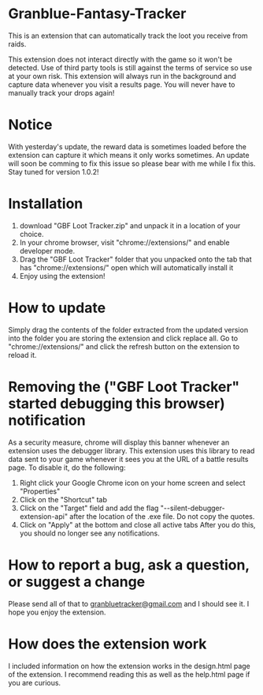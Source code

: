 # Granblue-Fantasy-Tracker
This is an extension that can automatically track the loot you receive from raids. 

This extension does not interact directly with the game so it won't be detected. Use of third party tools is still against the terms of service so use at your own risk. This extension will always run in the background and capture data whenever you visit a results page. You will never have to manually track your drops again!

# Notice

With yesterday's update, the reward data is sometimes loaded before the extension can capture it which means it only works sometimes. An update will soon be comming to fix this issue so please bear with me while I fix this. Stay tuned for version 1.0.2!

# Installation

1) download "GBF Loot Tracker.zip" and unpack it in a location of your choice.
2) In your chrome browser, visit "chrome://extensions/" and enable developer mode.
3) Drag the "GBF Loot Tracker" folder that you unpacked onto the tab that has "chrome://extensions/" open which will automatically install it
4) Enjoy using the extension!

# How to update

Simply drag the contents of the folder extracted from the updated version into the folder you are storing the extension and click replace all. Go to "chrome://extensions/" and click the refresh button on the extension to reload it.

# Removing the ("GBF Loot Tracker" started debugging this browser) notification
As a security measure, chrome will display this banner whenever an extension uses the debugger library. This extension uses this library to read data sent to your game whenever it sees you at the URL of a battle results page. To disable it, do the following:
1) Right click your Google Chrome icon on your home screen and select "Properties"
2) Click on the "Shortcut" tab
3) Click on the "Target" field and add the flag "--silent-debugger-extension-api" after the location of the .exe file. Do not copy the quotes.
4) Click on "Apply" at the bottom and close all active tabs
After you do this, you should no longer see any notifications.

# How to report a bug, ask a question, or suggest a change
Please send all of that to granbluetracker@gmail.com and I should see it. I hope you enjoy the extension.

# How does the extension work
I included information on how the extension works in the design.html page of the extension. I recommend reading this as well as the help.html page if you are curious.

